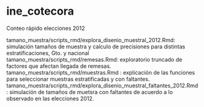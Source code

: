 # ine_cotecora
Conteo rápido elecciones 2012


tamano_muestra/scripts_rmd/explora_disenio_muestral_2012.Rmd: simulación tamaños de muestra y calculo de precisiones para distintas estratificaciones, Gto. y nacional
tamano_muestra/scripts_rmd/remesas.Rmd: exploratorio truncado de factores que afectan llegada de remesas.
tamano_muestra/scripts_rmd/muestras.Rmd : explicación de las funciones para seleccionar muestras estratificadas y con faltantes.
tamano_muestra/scripts_rmd/explora_disenio_muestral_faltantes_2012.Rmd: simulación de tamaños de muetsra con faltantes de acuerdo a lo observado en las elecciones 2012.
